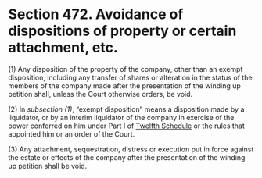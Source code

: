 # Section 472. Avoidance of dispositions of property or certain attachment, etc.

\(1\) Any disposition of the property of the company, other than an exempt disposition, including any transfer of shares or alteration in the status of the members of the company made after the presentation of the winding up petition shall, unless the Court otherwise orders, be void.

\(2\) In _subsection \(1\)_, “exempt disposition” means a disposition made by a liquidator, or by an interim liquidator of the company in exercise of the power conferred on him under Part I of [Twelfth Schedule](../../../part-5-miscellaneous/division-4-saving-and-transitional/section-620.-repeal-and-savings/twelfth-schedule.md) or the rules that appointed him or an order of the Court.

\(3\) Any attachment, sequestration, distress or execution put in force against the estate or effects of the company after the presentation of the winding up petition shall be void.

